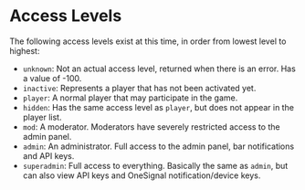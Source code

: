 # Access Levels

The following access levels exist at this time, in order from lowest level to highest:

* `unknown`: Not an actual access level, returned when there is an error. Has a value of -100.
* `inactive`: Represents a player that has not been activated yet.
* `player`: A normal player that may participate in the game.
* `hidden`: Has the same access level as `player`, but does not appear in the player list.
* `mod`: A moderator. Moderators have severely restricted access to the admin panel.
* `admin`: An administrator. Full access to the admin panel, bar notifications and API keys.
* `superadmin`: Full access to everything. Basically the same as `admin`, but can also view API keys and
OneSignal notification/device keys.
